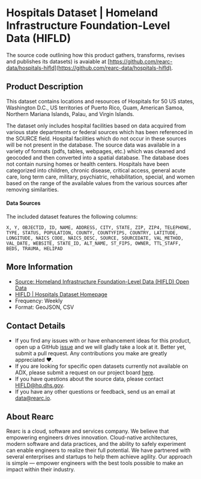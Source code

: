 # Hospitals Dataset | Homeland Infrastructure Foundation-Level Data (HIFLD)

The source code outlining how this product gathers, transforms, revises and publishes its datasets) is avaiable at [https://github.com/rearc-data/hospitals-hifld](https://github.com/rearc-data/hospitals-hifld).

## Product Description
This dataset contains locations and resources of Hospitals for 50 US states, Washington D.C., US territories of Puerto Rico, Guam, American Samoa, Northern Mariana Islands, Palau, and Virgin Islands.

The dataset only includes hospital facilities based on data acquired from various state departments or federal sources which has been referenced in the SOURCE field. Hospital facilities which do not occur in these sources will be not present in the database. The source data was available in a variety of formats (pdfs, tables, webpages, etc.) which was cleaned and geocoded and then converted into a spatial database. The database does not contain nursing homes or health centers. Hospitals have been categorized into children, chronic disease, critical access, general acute care, long term care, military, psychiatric, rehabilitation, special, and women based on the range of the available values from the various sources after removing similarities.

#### Data Sources
The included dataset features the following columns:

`X, Y, OBJECTID, ID, NAME, ADDRESS, CITY, STATE, ZIP, ZIP4, TELEPHONE, TYPE, STATUS, POPULATION, COUNTY, COUNTYFIPS, COUNTRY, LATITUDE, LONGITUDE, NAICS_CODE, NAICS_DESC, SOURCE, SOURCEDATE, VAL_METHOD, VAL_DATE, WEBSITE, STATE_ID, ALT_NAME, ST_FIPS, OWNER, TTL_STAFF, BEDS, TRAUMA, HELIPAD`

## More Information
- [Source: Homeland Infrastructure Foundation-Level Data (HIFLD) Open Data](https://hifld-geoplatform.opendata.arcgis.com)  
- [HIFLD | Hospitals Dataset Homepage](https://hifld-geoplatform.opendata.arcgis.com/datasets/hospitals)
- Frequency: Weekly
- Format: GeoJSON, CSV

## Contact Details
- If you find any issues with or have enhancement ideas for this product, open up a GitHub [issue](https://github.com/rearc-data/hospitals-hifld/issues) and we will gladly take a look at it. Better yet, submit a pull request. Any contributions you make are greatly appreciated :heart:.
- If you are looking for specific open datasets currently not available on ADX, please submit a request on our project board [here](https://github.com/rearc-data/covid-datasets-aws-data-exchange/projects/1).
- If you have questions about the source data, please contact HIFLD@hq.dhs.gov.
- If you have any other questions or feedback, send us an email at data@rearc.io.

## About Rearc
Rearc is a cloud, software and services company. We believe that empowering engineers drives innovation. Cloud-native architectures, modern software and data practices, and the ability to safely experiment can enable engineers to realize their full potential. We have partnered with several enterprises and startups to help them achieve agility. Our approach is simple — empower engineers with the best tools possible to make an impact within their industry.
